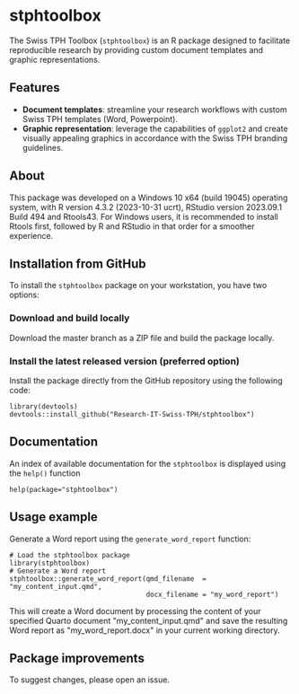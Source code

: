 # stphtoolbox

The Swiss TPH Toolbox (`stphtoolbox`) is an R package designed to facilitate reproducible research by providing custom document templates and graphic representations.

## Features

* **Document templates**: streamline your research workflows with custom Swiss TPH templates (Word, Powerpoint).
* **Graphic representation**: leverage the capabilities of `ggplot2` and create visually appealing graphics in accordance with the Swiss TPH branding guidelines.

## About

This package was developed on a Windows 10 x64 (build 19045) operating system, with R version 4.3.2 (2023-10-31 ucrt), RStudio version 2023.09.1 Build 494 and Rtools43.
For Windows users, it is recommended to install Rtools first, followed by R and RStudio in that order for a smoother experience.

## Installation from GitHub

To install the `stphtoolbox` package on your workstation, you have two options:

### Download and build locally

Download the master branch as a ZIP file and build the package locally.

### Install the latest released version (preferred option)

Install the package directly from the GitHub repository using the following code:

```{r}
library(devtools)
devtools::install_github("Research-IT-Swiss-TPH/stphtoolbox")
```

## Documentation

An index of available documentation for the `stphtoolbox` is displayed using the `help()` function

```{r}
help(package="stphtoolbox")
```

## Usage example

Generate a Word report using the `generate_word_report` function:

```{r}
# Load the stphtoolbox package
library(stphtoolbox)
# Generate a Word report
stphtoolbox::generate_word_report(qmd_filename  = "my_content_input.qmd",
                                  docx_filename = "my_word_report")
```

This will create a Word document by processing the content of your specified Quarto document "my_content_input.qmd" and save the resulting Word report as "my_word_report.docx" in your current working directory.

## Package improvements

To suggest changes, please open an issue.

